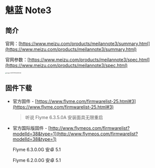 # 魅蓝 Note3

## 简介

官网：[https://www.meizu.com/products/meilannote3/summary.html](https://www.meizu.com/products/meilannote3/summary.html)

官网参数：[https://www.meizu.com/products/meilannote3/spec.html](https://www.meizu.com/products/meilannote3/spec.html)

<img src="https://static.yoouu.cn/imgs/doc/interest/wanji/meizu/image-20210716124234044.png" alt="image-20210716124234044" style="zoom: 25%;" />

## 固件下载

- 官方固件 - [https://www.flyme.com/firmwarelist-25.html#3](https://www.flyme.com/firmwarelist-25.html#3)

  > 听说 Flyme 6.3.5.0A 安装面具无限重启

- 官方国际版固件 - [http://www.flymeos.com/firmwarelist?modelId=38&type=1](http://www.flymeos.com/firmwarelist?modelId=38&type=1)

  Flyme 6.3.0.0G 安卓 5.1

  Flyme 6.2.0.0G 安卓 5.1
